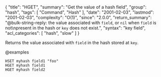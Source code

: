 {
  "title": "HGET",
  "summary": "Get the value of a hash field",
  "group": "hash",
  "tags": [
    "Command",
    "Hash"
  ],
  "date": "2001-02-03",
  "lastmod": "2001-02-03",
  "complexity": "O(1)",
  "since": "2.0.0",
  "return_summary": "@bulk-string-reply: the value associated with `field`, or `nil` when `field` is not\npresent in the hash or `key` does not exist.",
  "syntax": "key field",
  "acl_categories": [
    "hash",
    "slow"
  ]
}

Returns the value associated with `field` in the hash stored at `key`.

@examples

```cli
HSET myhash field1 "foo"
HGET myhash field1
HGET myhash field2
```

